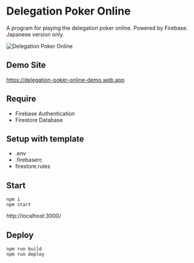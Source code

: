 # Delegation Poker Online

A program for playing the delegation poker online.
Powered by Firebase. Japanese version only.

![Delegation Poker Online](https://user-images.githubusercontent.com/40527123/114299393-c6ecba00-9af5-11eb-8491-a9e4ced1c72b.png)

## Demo Site

https://delegation-poker-online-demo.web.app

## Require

- Firebase Authentication
- Firestore Database

## Setup with template

- .env
- .firebaserc
- firestore.rules

## Start

    npm i
    npm start

http://localhost:3000/

## Deploy

    npm run build
    npm run deploy
